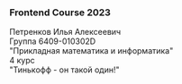 ### Frontend Course 2023  
Петренков Илья Алексеевич  
Группа 6409-010302D  
"Прикладная математика и информатика"  
4 курс  
"Тинькофф - он такой один!"
